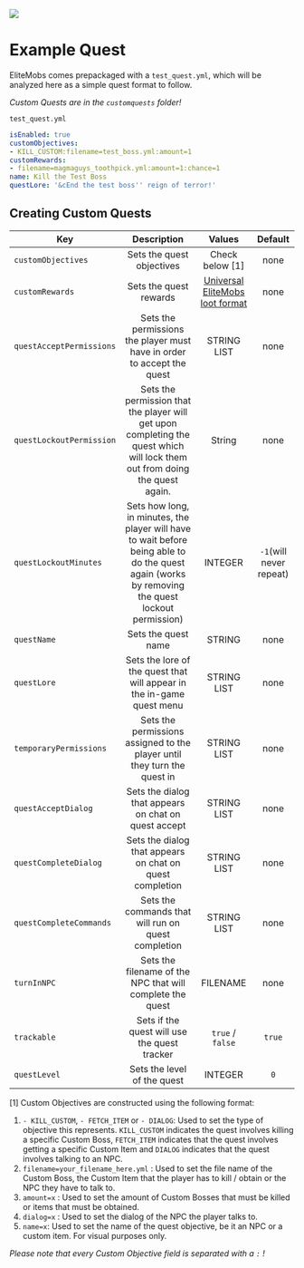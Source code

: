 [![](https://i.imgur.com/LPnSUkK.jpg)](https://magmaguy.com/webapp/webapp.html)

# Example Quest

EliteMobs comes prepackaged with a `test_quest.yml`, which will be analyzed here as a simple quest format to follow.

_Custom Quests are in the `customquests` folder!_

`test_quest.yml`

```yaml
isEnabled: true
customObjectives:
- KILL_CUSTOM:filename=test_boss.yml:amount=1
customRewards:
- filename=magmaguys_toothpick.yml:amount=1:chance=1
name: Kill the Test Boss
questLore: '&cEnd the test boss'' reign of terror!'
```

## Creating Custom Quests

| Key | Description | Values | Default |
|-|:-:|:-:|:-:|
| `customObjectives `| Sets the quest objectives | Check below [1] | none |
| `customRewards`| Sets the quest rewards | [Universal EliteMobs loot format](https://github.com/MagmaGuy/EliteMobs/wiki/Custom-Loot-Table) | none |
| `questAcceptPermissions` | Sets the permissions the player must have in order to accept the quest | STRING LIST | none |
| `questLockoutPermission` | Sets the permission that the player will get upon completing the quest which will lock them out from doing the quest again. | String | none |
| `questLockoutMinutes` | Sets how long, in minutes, the player will have to wait before being able to do the quest again (works by removing the quest lockout permission)| INTEGER | `-1`(will never repeat) |
| `questName` | Sets the quest name | STRING | none |
| `questLore` | Sets the lore of the quest that will appear in the in-game quest menu | STRING LIST | none |
| `temporaryPermissions` | Sets the permissions assigned to the player until they turn the quest in | STRING LIST | none |
| `questAcceptDialog` | Sets the dialog that appears on chat on quest accept | STRING LIST | none |
| `questCompleteDialog` | Sets the dialog that appears on chat on quest completion | STRING LIST | none |
| `questCompleteCommands` | Sets the commands that will run on quest completion | STRING LIST | none |
| `turnInNPC` | Sets the filename of the NPC that will complete the quest | FILENAME | none |
| `trackable` | Sets if the quest will use the quest tracker | `true` / `false` | `true` |
| `questLevel` | Sets the level of the quest | INTEGER | `0` |

[1] Custom Objectives are constructed using the following format:

1.  `- KILL_CUSTOM`, `- FETCH_ITEM` or `- DIALOG`: Used to set the type of objective this represents. `KILL_CUSTOM` indicates the quest involves killing a specific Custom Boss, `FETCH_ITEM` indicates that the quest involves getting a specific Custom Item and `DIALOG` indicates that the quest involves talking to an NPC.
2.  `filename=your_filename_here.yml` : Used to set the file name of the Custom Boss, the Custom Item that the player has to kill / obtain or the NPC they have to talk to.
3.  `amount=x` : Used to set the amount of Custom Bosses that must be killed or items that must be obtained.
4. `dialog=x` : Used to set the dialog of the NPC the player talks to.
6. `name=x`: Used to set the name of the quest objective, be it an NPC or a custom item. For visual purposes only.

_Please note that every Custom Objective field is separated with a `:` !_
